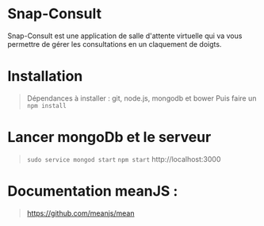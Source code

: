 # Snap-Consult
Snap-Consult est une application de salle d'attente virtuelle qui va vous permettre de gérer les consultations en un claquement de doigts.


# Installation
> Dépendances à installer : git, node.js, mongodb et bower
> Puis faire un ```npm install```


# Lancer mongoDb et le serveur
> ```sudo service mongod start```
> ```npm start```
> http://localhost:3000

# Documentation meanJS :
> https://github.com/meanjs/mean
